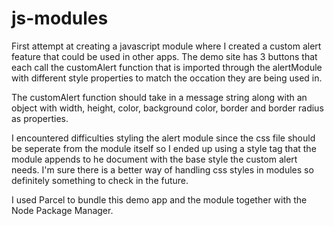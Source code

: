 # js-modules

First attempt at creating a javascript module where I created a custom alert feature that could be used in other apps. The demo site has 3 buttons that each call the customAlert function that is imported through the alertModule with different style properties to match the occation they are being used in.

The customAlert function should take in a message string along with an object with width, height, color, background color, border and border radius as properties. 

I encountered difficulties styling the alert module since the css file should be seperate from the module itself so I ended up using a style tag that the module appends to he document with the base style the custom alert needs. I'm sure there is a better way of handling css styles in modules so definitely something to check in the future.

I used Parcel to bundle this demo app and the module together with the Node Package Manager.